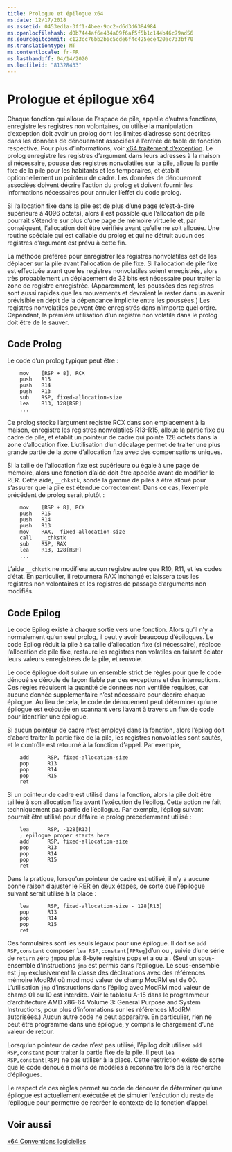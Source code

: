 ```yaml
---
title: Prologue et épilogue x64
ms.date: 12/17/2018
ms.assetid: 0453ed1a-3ff1-4bee-9cc2-d6d3d6384984
ms.openlocfilehash: d0b7444af6e434a09f6af5f5b1c144b46c79ad56
ms.sourcegitcommit: c123cc76bb2b6c5cde6f4c425ece420ac733bf70
ms.translationtype: MT
ms.contentlocale: fr-FR
ms.lasthandoff: 04/14/2020
ms.locfileid: "81328433"
---
```

# <a name="x64-prolog-and-epilog"></a>Prologue et épilogue x64

Chaque fonction qui alloue de l’espace de pile, appelle d’autres fonctions, enregistre les registres non volontaires, ou utilise la manipulation d’exception doit avoir un prolog dont les limites d’adresse sont décrites dans les données de dénouement associées à l’entrée de table de fonction respective. Pour plus d’informations, voir [x64 traitement d’exception](../build/exception-handling-x64.md). Le prolog enregistre les registres d’argument dans leurs adresses à la maison si nécessaire, pousse des registres nonvolatiles sur la pile, alloue la partie fixe de la pile pour les habitants et les temporaires, et établit optionnellement un pointeur de cadre. Les données de dénouement associées doivent décrire l’action du prolog et doivent fournir les informations nécessaires pour annuler l’effet du code prolog.

Si l’allocation fixe dans la pile est de plus d’une page (c’est-à-dire supérieure à 4096 octets), alors il est possible que l’allocation de pile pourrait s’étendre sur plus d’une page de mémoire virtuelle et, par conséquent, l’allocation doit être vérifiée avant qu’elle ne soit allouée. Une routine spéciale qui est callable du prolog et qui ne détruit aucun des registres d’argument est prévu à cette fin.

La méthode préférée pour enregistrer les registres nonvolatiles est de les déplacer sur la pile avant l’allocation de pile fixe. Si l’allocation de pile fixe est effectuée avant que les registres nonvolatiles soient enregistrés, alors très probablement un déplacement de 32 bits est nécessaire pour traiter la zone de registre enregistrée. (Apparemment, les poussées des registres sont aussi rapides que les mouvements et devraient le rester dans un avenir prévisible en dépit de la dépendance implicite entre les poussées.) Les registres nonvolatiles peuvent être enregistrés dans n’importe quel ordre. Cependant, la première utilisation d’un registre non volatile dans le prolog doit être de le sauver.

## <a name="prolog-code"></a>Code Prolog

Le code d’un prolog typique peut être :

```MASM
    mov    [RSP + 8], RCX
    push   R15
    push   R14
    push   R13
    sub    RSP, fixed-allocation-size
    lea    R13, 128[RSP]
    ...
```

Ce prolog stocke l’argument registre RCX dans son emplacement à la maison, enregistre les registres nonvolatileS R13-R15, alloue la partie fixe du cadre de pile, et établit un pointeur de cadre qui pointe 128 octets dans la zone d’allocation fixe. L’utilisation d’un décalage permet de traiter une plus grande partie de la zone d’allocation fixe avec des compensations uniques.

Si la taille de l’allocation fixe est supérieure ou égale à une page de mémoire, alors une fonction d’aide doit être appelée avant de modifier le RER. Cette aide, `__chkstk`, sonde la gamme de piles à être alloué pour s’assurer que la pile est étendue correctement. Dans ce cas, l’exemple précédent de prolog serait plutôt :

```MASM
    mov    [RSP + 8], RCX
    push   R15
    push   R14
    push   R13
    mov    RAX,  fixed-allocation-size
    call   __chkstk
    sub    RSP, RAX
    lea    R13, 128[RSP]
    ...
```

L’aide `__chkstk` ne modifiera aucun registre autre que R10, R11, et les codes d’état. En particulier, il retournera RAX inchangé et laissera tous les registres non volontaires et les registres de passage d’arguments non modifiés.

## <a name="epilog-code"></a>Code Epilog

Le code Epilog existe à chaque sortie vers une fonction. Alors qu’il n’y a normalement qu’un seul prolog, il peut y avoir beaucoup d’épilogues. Le code Epilog réduit la pile à sa taille d’allocation fixe (si nécessaire), réploce l’allocation de pile fixe, restaure les registres non volatiles en faisant éclater leurs valeurs enregistrées de la pile, et renvoie.

Le code épilogue doit suivre un ensemble strict de règles pour que le code dénoué se déroule de façon fiable par des exceptions et des interruptions. Ces règles réduisent la quantité de données non ventilée requises, car aucune donnée supplémentaire n’est nécessaire pour décrire chaque épilogue. Au lieu de cela, le code de dénouement peut déterminer qu’une épilogue est exécutée en scannant vers l’avant à travers un flux de code pour identifier une épilogue.

Si aucun pointeur de cadre n’est employé dans la fonction, alors l’épilog doit d’abord traiter la partie fixe de la pile, les registres nonvolatiles sont sautés, et le contrôle est retourné à la fonction d’appel. Par exemple,

```MASM
    add      RSP, fixed-allocation-size
    pop      R13
    pop      R14
    pop      R15
    ret
```

Si un pointeur de cadre est utilisé dans la fonction, alors la pile doit être taillée à son allocation fixe avant l’exécution de l’épilog. Cette action ne fait techniquement pas partie de l’épilogue. Par exemple, l’épilog suivant pourrait être utilisé pour défaire le prolog précédemment utilisé :

```MASM
    lea      RSP, -128[R13]
    ; epilogue proper starts here
    add      RSP, fixed-allocation-size
    pop      R13
    pop      R14
    pop      R15
    ret
```

Dans la pratique, lorsqu’un pointeur de cadre est utilisé, il n’y a aucune bonne raison d’ajuster le RER en deux étapes, de sorte que l’épilogue suivant serait utilisé à la place :

```MASM
    lea      RSP, fixed-allocation-size - 128[R13]
    pop      R13
    pop      R14
    pop      R15
    ret
```

Ces formulaires sont les seuls légaux pour une épilogue. Il doit se `add RSP,constant` composer `lea RSP,constant[FPReg]`d’un ou , suivie d’une série de `return` zéro `jmp`ou plus 8-byte registre pops et a ou a . (Seul un sous-ensemble d’instructions `jmp` est permis dans l’épilogue. Le sous-ensemble est `jmp` exclusivement la classe des déclarations avec des références mémoire ModRM où mod mod valeur de champ ModRM est de 00. L’utilisation `jmp` d’instructions dans l’épilog avec ModRM mod valeur de champ 01 ou 10 est interdite. Voir le tableau A-15 dans le programmeur d’architecture AMD x86-64 Volume 3: General Purpose and System Instructions, pour plus d’informations sur les références ModRM autorisées.) Aucun autre code ne peut apparaître. En particulier, rien ne peut être programmé dans une épilogue, y compris le chargement d’une valeur de retour.

Lorsqu’un pointeur de cadre n’est pas utilisé, l’épilog doit utiliser `add RSP,constant` pour traiter la partie fixe de la pile. Il peut `lea RSP,constant[RSP]` ne pas utiliser à la place. Cette restriction existe de sorte que le code dénoué a moins de modèles à reconnaître lors de la recherche d’épilogues.

Le respect de ces règles permet au code de dénouer de déterminer qu’une épilogue est actuellement exécutée et de simuler l’exécution du reste de l’épilogue pour permettre de recréer le contexte de la fonction d’appel.

## <a name="see-also"></a>Voir aussi

[x64 Conventions logicielles](x64-software-conventions.md)
